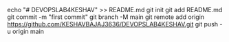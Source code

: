 echo "# DEVOPSLAB4KESHAV" >> README.md
git init
git add README.md
git commit -m "first commit"
git branch -M main
git remote add origin https://github.com/KESHAVBAJAJ3636/DEVOPSLAB4KESHAV.git
git push -u origin main

